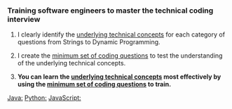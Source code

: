 ### Training software engineers to master the technical coding interview

1. I clearly identify the [underlying technical concepts](https://colab.research.google.com/github/RobZuazua/CrashCode/blob/master/Python_Crash_Code.ipynb#scrollTo=qTZX2XylbCAd) for each category of questions from Strings to Dynamic Programming.

2. I create the [minimum set of coding questions](https://colab.research.google.com/github/RobZuazua/CrashCode/blob/master/Python_Crash_Code.ipynb#scrollTo=QlJsQ5xpRHg5) to test the understanding of the underlying technical concepts.

3. **You can learn the [underlying technical concepts](https://colab.research.google.com/github/RobZuazua/CrashCode/blob/master/Python_Crash_Code.ipynb#scrollTo=qTZX2XylbCAd) most effectively by using the [minimum set of coding questions](https://colab.research.google.com/github/RobZuazua/CrashCode/blob/master/Python_Crash_Code.ipynb#scrollTo=QlJsQ5xpRHg5) to train.**
 

[Java:](https://colab.research.google.com/github/RobZuazua/CrashCode/blob/master/Java_Crash_Code.ipynb)
[Python:](https://colab.research.google.com/github/RobZuazua/CrashCode/blob/master/Python_Crash_Code.ipynb)
[JavaScript:](https://colab.research.google.com/github/RobZuazua/CrashCode/blob/master/JavaScript_Crash_Code.ipynb)
